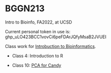 # BGGN213

Intro to Bioinfo, FA2022, at UCSD

Current personal token in use is: 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

Class work for [Introbuction to Bioinformatics](https://bioboot.github.io/bggn213_F22/).

- Class 4: Introduction to R

- Class 10: [PCA for Candy]()

